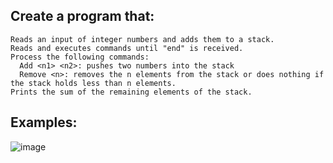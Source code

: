 ## Create a program that:

	Reads an input of integer numbers and adds them to a stack.
	Reads and executes commands until "end" is received.
	Process the following commands:
      Add <n1> <n2>: pushes two numbers into the stack
      Remove <n>: removes the n elements from the stack or does nothing if the stack holds less than n elements.
    Prints the sum of the remaining elements of the stack.

## Examples:

![image](https://user-images.githubusercontent.com/45227327/211937303-b9d4220b-5b69-4d03-9985-71de20246878.png)

